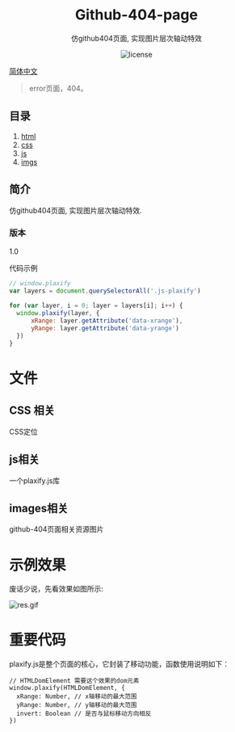 <div align="center">
  <h1>Github-404-page</h1>
  <p>仿github404页面, 实现图片层次轴动特效</p>
  <a>
    <img src="https://img.shields.io/badge/license-MIT-green" alt="license">
  </a>
</div>

[简体中文](./README.md)

> error页面，404。

## 目录

1. [html](./_error.html)
2. [css](./static/css/_error.css)
3. [js](./static//js/_error.js)
4. [imgs](./static/imgs)

## 简介

仿github404页面, 实现图片层次轴动特效.

### 版本

1.0


代码示例

```javascript
// window.plaxify
var layers = document.querySelectorAll('.js-plaxify')
		
for (var layer, i = 0; layer = layers[i]; i++) {
  window.plaxify(layer, {
      xRange: layer.getAttribute('data-xrange'),
      yRange: layer.getAttribute('data-yrange')
  })
}
```

# 文件

## CSS 相关

CSS定位

## js相关

一个plaxify.js库

## images相关

github-404页面相关资源图片


# 示例效果

废话少说，先看效果如图所示:

![res.gif](./static/result-imgs/res.gif)

# 重要代码

plaxify.js是整个页面的核心，它封装了移动功能，函数使用说明如下：

```
// HTMLDomElement 需要这个效果的dom元素
window.plaxify(HTMLDomElement, {
  xRange: Number, // x轴移动的最大范围
  yRange: Number, // y轴移动的最大范围
  invert: Boolean // 是否与鼠标移动方向相反
})
```